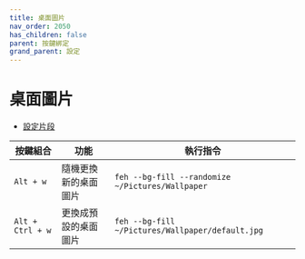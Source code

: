 ```yaml
---
title: 桌面圖片
nav_order: 2050
has_children: false
parent: 按鍵綁定
grand_parent: 設定
---
```



# 桌面圖片

* [設定片段](https://github.com/samwhelp/note-about-bspwm/blob/gh-pages/_demo/config/bspwm-config/main/config/bspwm/helper/share/gen/sxhkd-gen-rc/Section/Keybind/Wallpaper/Control.conf)

| 按鍵組合         | 功能                 | 執行指令                                         |
| ---------------- | -------------------- | ------------------------------------------------ |
| `Alt + w`        | 隨機更換新的桌面圖片 | `feh --bg-fill --randomize ~/Pictures/Wallpaper` |
| `Alt + Ctrl + w` | 更換成預設的桌面圖片 | `feh --bg-fill ~/Pictures/Wallpaper/default.jpg` |
